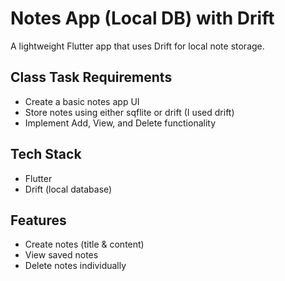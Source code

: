 # Notes App (Local DB) with Drift
A lightweight Flutter app that uses Drift for local note storage.

## Class Task Requirements
- Create a basic notes app UI
- Store notes using either sqflite or drift (I used drift)
- Implement Add, View, and Delete functionality

## Tech Stack
- Flutter
- Drift (local database)

## Features
- Create notes (title & content)
- View saved notes
- Delete notes individually
